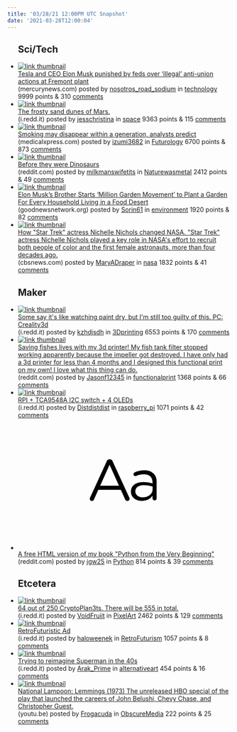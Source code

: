```yaml
---
title: '03/28/21 12:00PM UTC Snapshot'
date: '2021-03-28T12:00:04'
---
```

<ul>
<h2>Sci/Tech</h2>

<li><a href='https://www.mercurynews.com/2021/03/26/tesla-and-ceo-elon-musk-punished-by-feds-over-illegal-anti-union-actions-at-fremont-plant/'><img src='https://a.thumbs.redditmedia.com/KE_02LHwzEhQYCbCZQL5RtylG3Yij67UuRCtXZIbIQ0.jpg' alt='link thumbnail'></a><div><div class='linkTitle'><a href='https://www.mercurynews.com/2021/03/26/tesla-and-ceo-elon-musk-punished-by-feds-over-illegal-anti-union-actions-at-fremont-plant/'>Tesla and CEO Elon Musk punished by feds over ‘illegal’ anti-union actions at Fremont plant</a></div>(mercurynews.com) posted by <a href='https://www.reddit.com/user/nosotros_road_sodium'>nosotros_road_sodium</a> in <a href='https://www.reddit.com/r/technology'>technology</a> 9999 points & 310 <a href='https://www.reddit.com/r/technology/comments/melekq/tesla_and_ceo_elon_musk_punished_by_feds_over/'>comments</a></div></li>

<li><a href='https://i.redd.it/ph60rqptnnp61.jpg'><img src='https://a.thumbs.redditmedia.com/p2BymlMecFrZw8PB6fvLlCrsAYSNov-0e3RlMhbPtn0.jpg' alt='link thumbnail'></a><div><div class='linkTitle'><a href='https://i.redd.it/ph60rqptnnp61.jpg'>The frosty sand dunes of Mars.</a></div>(i.redd.it) posted by <a href='https://www.reddit.com/user/jesschristina'>jesschristina</a> in <a href='https://www.reddit.com/r/space'>space</a> 9363 points & 115 <a href='https://www.reddit.com/r/space/comments/mepfd4/the_frosty_sand_dunes_of_mars/'>comments</a></div></li>

<li><a href='https://medicalxpress.com/news/2021-03-analysts.html'><img src='https://b.thumbs.redditmedia.com/8qKNhLvUIeZT8ciRN3Jfp9jPrIqVX7aUJs291VJlRNA.jpg' alt='link thumbnail'></a><div><div class='linkTitle'><a href='https://medicalxpress.com/news/2021-03-analysts.html'>Smoking may disappear within a generation, analysts predict</a></div>(medicalxpress.com) posted by <a href='https://www.reddit.com/user/izumi3682'>izumi3682</a> in <a href='https://www.reddit.com/r/Futurology'>Futurology</a> 6700 points & 873 <a href='https://www.reddit.com/r/Futurology/comments/meugsd/smoking_may_disappear_within_a_generation/'>comments</a></div></li>

<li><a href='https://www.reddit.com/gallery/meg4ey'><img src='https://b.thumbs.redditmedia.com/hcVJUd_FtBg5nWiwxnrnzF14pkNZNZ6BXJTG-TGkihw.jpg' alt='link thumbnail'></a><div><div class='linkTitle'><a href='https://www.reddit.com/gallery/meg4ey'>Before they were Dinosaurs</a></div>(reddit.com) posted by <a href='https://www.reddit.com/user/milkmanswifetits'>milkmanswifetits</a> in <a href='https://www.reddit.com/r/Naturewasmetal'>Naturewasmetal</a> 2412 points & 49 <a href='https://www.reddit.com/r/Naturewasmetal/comments/meg4ey/before_they_were_dinosaurs/'>comments</a></div></li>

<li><a href='https://www.goodnewsnetwork.org/million-gardens-movement-donates-small-gardens-to-schools-and-homes-for-ten-dollars/'><img src='https://b.thumbs.redditmedia.com/WjRn6ducmPxcEYqS8QaMPxvY_CZRsQtn4m5MNUYhAJk.jpg' alt='link thumbnail'></a><div><div class='linkTitle'><a href='https://www.goodnewsnetwork.org/million-gardens-movement-donates-small-gardens-to-schools-and-homes-for-ten-dollars/'>Elon Musk’s Brother Starts ‘Million Garden Movement’ to Plant a Garden For Every Household Living in a Food Desert</a></div>(goodnewsnetwork.org) posted by <a href='https://www.reddit.com/user/Sorin61'>Sorin61</a> in <a href='https://www.reddit.com/r/environment'>environment</a> 1920 points & 82 <a href='https://www.reddit.com/r/environment/comments/meisio/elon_musks_brother_starts_million_garden_movement/'>comments</a></div></li>

<li><a href='https://www.cbsnews.com/video/how-star-trek-actress-nichelle-nichols-changed-nasa/'><img src='https://b.thumbs.redditmedia.com/s4gIr-HwGlyBjdz4LDwmnR5Ywt305EYcEXAU4EZ7MWI.jpg' alt='link thumbnail'></a><div><div class='linkTitle'><a href='https://www.cbsnews.com/video/how-star-trek-actress-nichelle-nichols-changed-nasa/'>How "Star Trek" actress Nichelle Nichols changed NASA. "Star Trek" actress Nichelle Nichols played a key role in NASA's effort to recruit both people of color and the first female astronauts, more than four decades ago.</a></div>(cbsnews.com) posted by <a href='https://www.reddit.com/user/MaryADraper'>MaryADraper</a> in <a href='https://www.reddit.com/r/nasa'>nasa</a> 1832 points & 41 <a href='https://www.reddit.com/r/nasa/comments/meijoc/how_star_trek_actress_nichelle_nichols_changed/'>comments</a></div></li>

<h2>Maker</h2>

<li><a href='https://i.redd.it/9779pta20op61.jpg'><img src='https://b.thumbs.redditmedia.com/aXZJMNjWtWM1YX_ppSLbQBI5Y9DddENuWXe982MDqNo.jpg' alt='link thumbnail'></a><div><div class='linkTitle'><a href='https://i.redd.it/9779pta20op61.jpg'>Some say it's like watching paint dry, but I'm still too guilty of this. PC: Creality3d</a></div>(i.redd.it) posted by <a href='https://www.reddit.com/user/kzhdjsdh'>kzhdjsdh</a> in <a href='https://www.reddit.com/r/3Dprinting'>3Dprinting</a> 6553 points & 170 <a href='https://www.reddit.com/r/3Dprinting/comments/meqomd/some_say_its_like_watching_paint_dry_but_im_still/'>comments</a></div></li>

<li><a href='https://www.reddit.com/gallery/mel4qd'><img src='https://b.thumbs.redditmedia.com/8fY3BlN2-fx3unEG-7gQ7x8LvZCYhPO0QxKkReFiLnI.jpg' alt='link thumbnail'></a><div><div class='linkTitle'><a href='https://www.reddit.com/gallery/mel4qd'>Saving fishes lives with my 3d printer! My fish tank filter stopped working apparently because the impeller got destroyed. I have only had a 3d printer for less than 4 months and I designed this functional print on my own! I love what this thing can do.</a></div>(reddit.com) posted by <a href='https://www.reddit.com/user/Jasonf12345'>Jasonf12345</a> in <a href='https://www.reddit.com/r/functionalprint'>functionalprint</a> 1368 points & 66 <a href='https://www.reddit.com/r/functionalprint/comments/mel4qd/saving_fishes_lives_with_my_3d_printer_my_fish/'>comments</a></div></li>

<li><a href='https://i.redd.it/ujsxrau2blp61.jpg'><img src='https://b.thumbs.redditmedia.com/OqoCGeBiRgIRnav11DmYoyxmVrce-fFx0v0uCKib_vA.jpg' alt='link thumbnail'></a><div><div class='linkTitle'><a href='https://i.redd.it/ujsxrau2blp61.jpg'>RPI + TCA9548A I2C switch + 4 OLEDs</a></div>(i.redd.it) posted by <a href='https://www.reddit.com/user/Distdistdist'>Distdistdist</a> in <a href='https://www.reddit.com/r/raspberry_pi'>raspberry_pi</a> 1071 points & 42 <a href='https://www.reddit.com/r/raspberry_pi/comments/meg2l6/rpi_tca9548a_i2c_switch_4_oleds/'>comments</a></div></li>

<li><a href='https://www.reddit.com/r/Python/comments/mehpp4/a_free_html_version_of_my_book_python_from_the/'><svg version='1.1' viewBox='-34 -12 104 64' preserveAspectRatio='xMidYMid slice' xmlns='http://www.w3.org/2000/svg' xmlns:xlink='http://www.w3.org/1999/xlink'>
    <title>text link thumbnail</title>
    <path d='M12.19,8.84a1.45,1.45,0,0,0-1.4-1h-.12a1.46,1.46,0,0,0-1.42,1L1.14,26.56a1.29,1.29,0,0,0-.14.59,1,1,0,0,0,1,1,1.12,1.12,0,0,0,1.08-.77l2.08-4.65h11l2.08,4.59a1.24,1.24,0,0,0,1.12.83,1.08,1.08,0,0,0,1.08-1.08,1.64,1.64,0,0,0-.14-.57ZM6.08,20.71l4.59-10.22,4.6,10.22Z'>
    </path>
    <path d='M32.24,14.78A6.35,6.35,0,0,0,27.6,13.2a11.36,11.36,0,0,0-4.7,1,1,1,0,0,0-.58.89,1,1,0,0,0,.94.92,1.23,1.23,0,0,0,.39-.08,8.87,8.87,0,0,1,3.72-.81c2.7,0,4.28,1.33,4.28,3.92v.5a15.29,15.29,0,0,0-4.42-.61c-3.64,0-6.14,1.61-6.14,4.64v.05c0,2.95,2.7,4.48,5.37,4.48a6.29,6.29,0,0,0,5.19-2.48V26.9a1,1,0,0,0,1,1,1,1,0,0,0,1-1.06V19A5.71,5.71,0,0,0,32.24,14.78Zm-.56,7.7c0,2.28-2.17,3.89-4.81,3.89-1.94,0-3.61-1.06-3.61-2.86v-.06c0-1.8,1.5-3,4.2-3a15.2,15.2,0,0,1,4.22.61Z'>
    </path>
    </svg></a><div><div class='linkTitle'><a href='https://www.reddit.com/r/Python/comments/mehpp4/a_free_html_version_of_my_book_python_from_the/'>A free HTML version of my book "Python from the Very Beginning"</a></div>(reddit.com) posted by <a href='https://www.reddit.com/user/jgw25'>jgw25</a> in <a href='https://www.reddit.com/r/Python'>Python</a> 814 points & 39 <a href='https://www.reddit.com/r/Python/comments/mehpp4/a_free_html_version_of_my_book_python_from_the/'>comments</a></div></li>

<h2>Etcetera</h2>

<li><a href='https://i.redd.it/vklkp0yxjnp61.png'><img src='https://b.thumbs.redditmedia.com/jq5wFBhKF4k0o-VeZzq_8Ds_-79dB1-HpyYFOvT9oFQ.jpg' alt='link thumbnail'></a><div><div class='linkTitle'><a href='https://i.redd.it/vklkp0yxjnp61.png'>64 out of 250 CryptoPlan3ts. There will be 555 in total.</a></div>(i.redd.it) posted by <a href='https://www.reddit.com/user/VoidFruiit'>VoidFruiit</a> in <a href='https://www.reddit.com/r/PixelArt'>PixelArt</a> 2462 points & 129 <a href='https://www.reddit.com/r/PixelArt/comments/mep0rj/64_out_of_250_cryptoplan3ts_there_will_be_555_in/'>comments</a></div></li>

<li><a href='https://i.redd.it/26vfmqmggjp61.jpg'><img src='https://b.thumbs.redditmedia.com/VNjzKmceO0KuCxe3304wJ-mArwGb2QFOpoBCIA2F_XI.jpg' alt='link thumbnail'></a><div><div class='linkTitle'><a href='https://i.redd.it/26vfmqmggjp61.jpg'>RetroFuturistic Ad</a></div>(i.redd.it) posted by <a href='https://www.reddit.com/user/haloweenek'>haloweenek</a> in <a href='https://www.reddit.com/r/RetroFuturism'>RetroFuturism</a> 1057 points & 8 <a href='https://www.reddit.com/r/RetroFuturism/comments/meho2d/retrofuturistic_ad/'>comments</a></div></li>

<li><a href='https://i.redd.it/ru70b2a3cmp61.jpg'><img src='https://b.thumbs.redditmedia.com/EsqxaYi8_r8dZQtOJhOUTt2qnbrBTqpruXoySJ_zZBE.jpg' alt='link thumbnail'></a><div><div class='linkTitle'><a href='https://i.redd.it/ru70b2a3cmp61.jpg'>Trying to reimagine Superman in the 40s</a></div>(i.redd.it) posted by <a href='https://www.reddit.com/user/Arak_Prime'>Arak_Prime</a> in <a href='https://www.reddit.com/r/alternativeart'>alternativeart</a> 454 points & 16 <a href='https://www.reddit.com/r/alternativeart/comments/mek7a1/trying_to_reimagine_superman_in_the_40s/'>comments</a></div></li>

<li><a href='https://youtu.be/YhU1doA2Yak'><img src='https://b.thumbs.redditmedia.com/xLZF-b3RAt5eitx2P2BmE7AZtVf3DlEPzxc_d6I8ELM.jpg' alt='link thumbnail'></a><div><div class='linkTitle'><a href='https://youtu.be/YhU1doA2Yak'>National Lampoon: Lemmings (1973) The unreleased HBO special of the play that launched the careers of John Belushi, Chevy Chase, and Christopher Guest.</a></div>(youtu.be) posted by <a href='https://www.reddit.com/user/Frogacuda'>Frogacuda</a> in <a href='https://www.reddit.com/r/ObscureMedia'>ObscureMedia</a> 222 points & 25 <a href='https://www.reddit.com/r/ObscureMedia/comments/merr7k/national_lampoon_lemmings_1973_the_unreleased_hbo/'>comments</a></div></li>

</ul>
